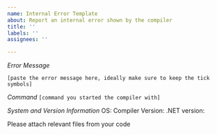 ```yaml
---
name: Internal Error Template
about: Report an internal error shown by the compiler
title: ''
labels: ''
assignees: ''

---
```


*Error Message*
```
[paste the error message here, ideally make sure to keep the tick symbols]
```

*Command*
`[command you started the compiler with]`

*System and Version Information*
OS: 
Compiler Version:
.NET version: 

Please attach relevant files from your code
